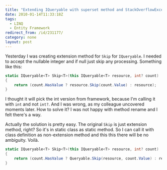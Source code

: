 ```yaml
---
title: "Extending IQueryable with superset method and StackOverflowException"
date: 2010-01-14T11:33:18Z
tags:
  - LINQ
  - Entity Framework
redirect_from: /id/231177/
category: none
layout: post
---
```

Yesterday I was creating extension method for `Skip` for `IQueryable`. I needed to accept the nullable integer and if null just skip any processing. Something like this:

```csharp
static IQueryable<T> Skip<T>(this IQueryable<T> resource, int? count)
{
	return (count.HasValue ? resource.Skip(count.Value) : resource);
}
```

I thought it will pick the int version from framework, because I'm calling it with `int` and not `int?`. And I was wrong, as my colleague uncovered moments later. How to solve it? I was not happy with method rename and I felt there's a way.

Actually the solution is pretty easy. The original `Skip` is just extension method, right? So it's in static class as static method. So I can call it with class definition as non-extension method and this this there will be no ambiguity. Voilà.

```csharp
static IQueryable<T> Skip<T>(this IQueryable<T> resource, int? count)
{
	return (count.HasValue ? Queryable.Skip(resource, count.Value) : resource);
}
```